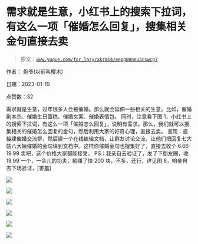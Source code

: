 # 需求就是生意，小红书上的搜索下拉词，有这么一项「催婚怎么回复」，搜集相关金句直接去卖

> 原文：[`www.yuque.com/for_lazy/xkrm14/eepg00neu3cswcg7`](https://www.yuque.com/for_lazy/xkrm14/eepg00neu3cswcg7)



作者： 炮爷(以前叫樱木) 

日期：2023-01-19 

点赞数：32 

需求就是生意，过年很多人会被催婚。那么就会延伸一些相关的生意。比如，催婚剧本杀、催婚生日蛋糕、催婚文案、催婚表情包。 同时，注意看下图 1，小红书上的搜索下拉词，有这么一项「催婚怎么回复」，说明有需求。那么，我们就可以搜集相关的催婚怎么回复的金句，然后利用大家的好奇心理，直接去卖。 变现：直接建催婚交流群，然后建一个在线编辑文档，让群友讨论交流，让他们把回复七大姑八大姨催婚的金句填到文档中。这样你催婚金句也搜集好了，直接去收个 6.66-19.99 卖吧，这个价格大家都能接受。 PS：我亲自去验证了，发了下朋友圈，收 19.99 一个，一会儿的功夫，躺赚了快 200 块，不多，还行，详见图 6，咱亲自去下场验证，[害羞] 

![](img/a106000e972d0cf79082e288ead7c5fa.png) 

![](img/d20ecc1ffef7dfc2873bd2c04e332c9f.png) 

![](img/af8f71e9e57cf337b6872c43651501bd.png) 

![](img/87cd2f99ac4875c2fd343b22dcba28ca.png) 

![](img/4d7e8acaf6e1b0470508da44cca686a7.png) 

![](img/f8e6e1709613ab17f8e988ecdaa5decd.png) 

